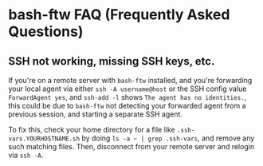 # bash-ftw FAQ (Frequently Asked Questions)

## SSH not working, missing SSH keys, etc.

If you're on a remote server with `bash-ftw` installed, and you're forwarding your local agent via either `ssh -A username@host` or the SSH config value `ForwardAgent yes`, and `ssh-add -l` shows `The agent has no identities.`, this could be due to `bash-ftw` not detecting your forwarded agent from a previous session, and starting a separate SSH agent.

To fix this, check your home directory for a file like `.ssh-vars.YOURHOSTNAME.sh` by doing `ls -a ~ | grep .ssh-vars`, and remove any such matching files. Then, disconnect from your remote server and relogin via `ssh -A`.
